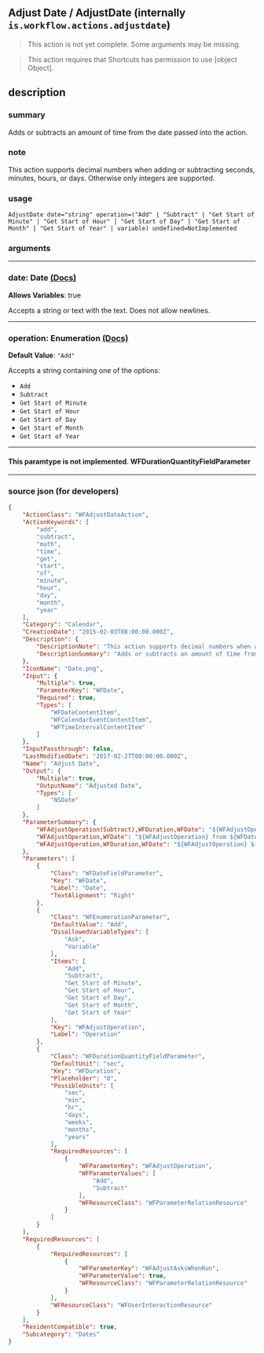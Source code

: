
## Adjust Date / AdjustDate (internally `is.workflow.actions.adjustdate`)

> This action is not yet complete. Some arguments may be missing.

> This action requires that Shortcuts has permission to use [object Object].


## description

### summary

Adds or subtracts an amount of time from the date passed into the action.


### note

This action supports decimal numbers when adding or subtracting seconds, minutes, hours, or days. Otherwise only integers are supported.


### usage
```
AdjustDate date="string" operation=("Add" | "Subtract" | "Get Start of Minute" | "Get Start of Hour" | "Get Start of Day" | "Get Start of Month" | "Get Start of Year" | variable) undefined=NotImplemented
```

### arguments

---

### date: Date [(Docs)](https://pfgithub.github.io/shortcutslang/gettingstarted#text-field)
**Allows Variables**: true



Accepts a string 
or text
with the text. Does not allow newlines.

---

### operation: Enumeration [(Docs)](https://pfgithub.github.io/shortcutslang/gettingstarted#enum-select-field)
**Default Value**: `"Add"`


Accepts a string 
containing one of the options:

- `Add`
- `Subtract`
- `Get Start of Minute`
- `Get Start of Hour`
- `Get Start of Day`
- `Get Start of Month`
- `Get Start of Year`

---

#### This paramtype is not implemented. WFDurationQuantityFieldParameter

---

### source json (for developers)

```json
{
	"ActionClass": "WFAdjustDateAction",
	"ActionKeywords": [
		"add",
		"subtract",
		"math",
		"time",
		"get",
		"start",
		"of",
		"minute",
		"hour",
		"day",
		"month",
		"year"
	],
	"Category": "Calendar",
	"CreationDate": "2015-02-03T08:00:00.000Z",
	"Description": {
		"DescriptionNote": "This action supports decimal numbers when adding or subtracting seconds, minutes, hours, or days. Otherwise only integers are supported.",
		"DescriptionSummary": "Adds or subtracts an amount of time from the date passed into the action."
	},
	"IconName": "Date.png",
	"Input": {
		"Multiple": true,
		"ParameterKey": "WFDate",
		"Required": true,
		"Types": [
			"WFDateContentItem",
			"WFCalendarEventContentItem",
			"WFTimeIntervalContentItem"
		]
	},
	"InputPassthrough": false,
	"LastModifiedDate": "2017-02-27T08:00:00.000Z",
	"Name": "Adjust Date",
	"Output": {
		"Multiple": true,
		"OutputName": "Adjusted Date",
		"Types": [
			"NSDate"
		]
	},
	"ParameterSummary": {
		"WFAdjustOperation(Subtract),WFDuration,WFDate": "${WFAdjustOperation} ${WFDuration} from ${WFDate}",
		"WFAdjustOperation,WFDate": "${WFAdjustOperation} from ${WFDate}",
		"WFAdjustOperation,WFDuration,WFDate": "${WFAdjustOperation} ${WFDuration} to ${WFDate}"
	},
	"Parameters": [
		{
			"Class": "WFDateFieldParameter",
			"Key": "WFDate",
			"Label": "Date",
			"TextAlignment": "Right"
		},
		{
			"Class": "WFEnumerationParameter",
			"DefaultValue": "Add",
			"DisallowedVariableTypes": [
				"Ask",
				"Variable"
			],
			"Items": [
				"Add",
				"Subtract",
				"Get Start of Minute",
				"Get Start of Hour",
				"Get Start of Day",
				"Get Start of Month",
				"Get Start of Year"
			],
			"Key": "WFAdjustOperation",
			"Label": "Operation"
		},
		{
			"Class": "WFDurationQuantityFieldParameter",
			"DefaultUnit": "sec",
			"Key": "WFDuration",
			"Placeholder": "0",
			"PossibleUnits": [
				"sec",
				"min",
				"hr",
				"days",
				"weeks",
				"months",
				"years"
			],
			"RequiredResources": [
				{
					"WFParameterKey": "WFAdjustOperation",
					"WFParameterValues": [
						"Add",
						"Subtract"
					],
					"WFResourceClass": "WFParameterRelationResource"
				}
			]
		}
	],
	"RequiredResources": [
		{
			"RequiredResources": [
				{
					"WFParameterKey": "WFAdjustAsksWhenRun",
					"WFParameterValue": true,
					"WFResourceClass": "WFParameterRelationResource"
				}
			],
			"WFResourceClass": "WFUserInteractionResource"
		}
	],
	"ResidentCompatible": true,
	"Subcategory": "Dates"
}
```
